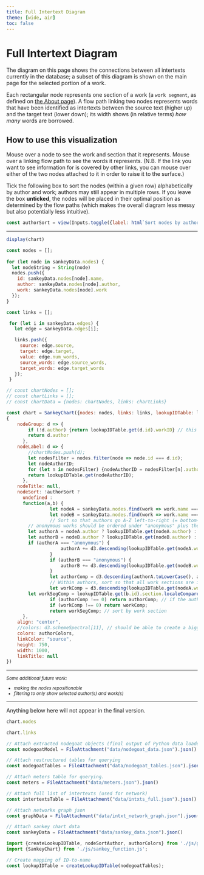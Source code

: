 ```yaml
---
title: Full Intertext Diagram
theme: [wide, air]
toc: false
---
```


# Full Intertext Diagram

The diagram on this page shows the connections between all intertexts currently in the database; a subset of this diagram is shown on the main page for the selected portion of a work.

Each rectangular node represents one section of a work (a `work segment`, as defined on [the About page](./about#database-design)). A flow path linking two nodes represents words that have been identified as intertexts between the source text (higher up) and the target text (lower down); its width shows (in relative terms) *how many* words are borrowed.

## How to use this visualization

Mouse over a node to see the work and section that it represents. Mouse over a linking flow path to see the words it represents. (N.B. If the link you want to see information for is covered by other links, you can mouse over either of the two nodes attached to it in order to raise it to the surface.)

Tick the following box to sort the nodes (within a given row) alphabetically by author and work; authors may still appear in multiple rows. If you leave the box **unticked**, the nodes will be placed in their optimal position as determined by the flow paths (which makes the overall diagram less messy but also potentially less intuitive).

```js
const authorSort = view(Inputs.toggle({label: html`Sort nodes by author?`}));
```


<hr>

<div style="max-width: none;">

```js
display(chart)
```

</div>

```js
const nodes = [];
  
for (let node in sankeyData.nodes) {
  let nodeString = String(node)
  nodes.push({
    id: sankeyData.nodes[node].name,
    author: sankeyData.nodes[node].author,
    work: sankeyData.nodes[node].work
  });
}
```

```js
const links = [];

 for (let i in sankeyData.edges) {
   let edge = sankeyData.edges[i];

   links.push({
     source: edge.source,
     target: edge.target,
     value: edge.num_words,
	 source_words: edge.source_words,
	 target_words: edge.target_words
   });
 }
```

```js
// const chartNodes = [];
// const chartLinks = [];
// const chartData = {nodes: chartNodes, links: chartLinks}

const chart = SankeyChart({nodes: nodes, links: links, lookupIDTable: lookupIDTable},
{
    nodeGroup: d => {
        if (!d.author) {return lookupIDTable.get(d.id).workID} // this should enable coloring of anonymous works by the work itself
        return d.author
      },
    nodeLabel: d => {
        //chartNodes.push(d);
        let nodesFilter = nodes.filter(node => node.id === d.id);
        let nodeAuthorID;
        for (let n in nodesFilter) {nodeAuthorID = nodesFilter[n].author}
        return lookupIDTable.get(nodeAuthorID);
      },
    nodeTitle: null,
    nodeSort: !authorSort ? 
      undefined : 
      function(a,b) {
				let nodeA = sankeyData.nodes.find(work => work.name === a.id);
				let nodeB = sankeyData.nodes.find(work => work.name === b.id);
				// Sort so that authors go A-Z left-to-right (= bottom-to-top); d3.descending returns -1, 0, or 1
        // anonymous works should be ordered under "anonymous" plus their title
        let authorA = nodeA.author ? lookupIDTable.get(nodeA.author) : "anonymous";
        let authorB = nodeB.author ? lookupIDTable.get(nodeB.author) : "anonymous";
        if (authorA === "anonymous") {
					authorA += d3.descending(lookupIDTable.get(nodeA.work).workTitle)
				}
				if (authorB === "anonymous") {
					authorB += d3.descending(lookupIDTable.get(nodeB.work).workTitle)
				}
				let authorComp = d3.descending(authorA.toLowerCase(), authorB.toLowerCase()); // d3 sort is case sensitive
				// Within authors, sort so that all work sections are in order by work
				let workComp = d3.descending(lookupIDTable.get(nodeA.work).workTitle, lookupIDTable.get(nodeB.work).workTitle);
        let workSegComp = lookupIDTable.get(b.id).section.localeCompare(lookupIDTable.get(a.id).section, undefined, {numeric:true});
				if (authorComp !== 0) return authorComp; // if the authors aren't the same, don't go any further in sorting
				if (workComp !== 0) return workComp;
				return workSegComp; // sort by work section
      },
    align: "center",
    //colors: d3.schemeSpectral[11], // should be able to create a bigger range by bringing colorcet colors in via Python
    colors: authorColors,
    linkColor: "source",
    height: 750,
    width: 1000,
    linkTitle: null
})

```

<hr>

<div style="font-size:smaller;">

*Some additional future work:*
- *making the nodes repositionable*
- *filtering to only show selected author(s) and work(s)* <!-- use Inputs.table() to assist with this. https://observablehq.com/framework/inputs/table -->

</div>


<hr>

Anything below here will not appear in the final version.

```js
chart.nodes
```
```js
chart.links
```

<!-- LOAD DATA, ETC. BELOW THIS LINE -->

<!-- Load data -->

```js
// Attach extracted nodegoat objects (final output of Python data loader)
const nodegoatModel = FileAttachment("data/nodegoat_data.json").json()
```
```js
// Attach restructured tables for querying
const nodegoatTables = FileAttachment("data/nodegoat_tables.json").json()
```
```js
// Attach meters table for querying.
const meters = FileAttachment("data/meters.json").json()
```
```js
// Attach full list of intertexts (used for network)
const intertextsTable = FileAttachment("data/intxts_full.json").json()
```
```js
// Attach networkx graph json
const graphData = FileAttachment("data/intxt_network_graph.json").json()
```
```js
// Attach sankey chart data
const sankeyData = FileAttachment("data/sankey_data.json").json()
```
<!-- End load data -->


<!-- Import modules and constants -->

```js
import {createLookupIDTable, nodeSortAuthor, authorColors} from './js/global_constants.js';
import {SankeyChart} from './js/sankey_function.js';
```

```js
// Create mapping of ID-to-name
const lookupIDTable = createLookupIDTable(nodegoatTables);
```

<!-- End import modules and constants -->
